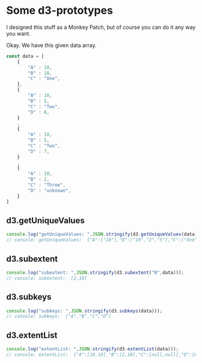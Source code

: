 # Some d3-prototypes

I designed this stuff as a Monkey Patch, but of course you can do it any way you want.

Okay. We have this given data array.

```js
const data = [
    {
        "A" : 10,
        "B" : 10,
        "C" : "One",
    },
    {
        "A" : 10,
        "B" : 5,
        "C" : "Two",
        "D" : 6,
    }
    ,
    {
        "A" : 10,
        "B" : 5,
        "C" : "Two",
        "D" : 7,
    }
    ,
    {
        "A" : 10,
        "B" : 2,
        "C" : "Three",
        "D" : "unknown",
    }
]
```

## d3.getUniqueValues

```js
console.log("getUniqueValues: ",JSON.stringify(d3.getUniqueValues(data)));
// console: getUniqueValues:  {"A":["10"],"B":["10","2","5"],"C":["One","Three","Two"],"D":["6","7","unknown"]}
```

## d3.subextent
```js
console.log("subextent: ",JSON.stringify(d3.subextent("B",data)));
// console: subextent:  [2,10]
```

## d3.subkeys

```js
console.log("subkeys: ",JSON.stringify(d3.subkeys(data)));
// console: subkeys:  ["A","B","C","D"]
```

## d3.extentList 

```js
console.log("extentList: ",JSON.stringify(d3.extentList(data)));
// console: extentList:  {"A":[10,10],"B":[2,10],"C":[null,null],"D":[6,7]}
```





